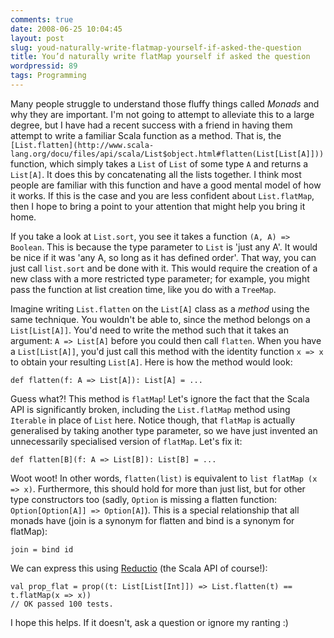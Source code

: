 ```yaml
---
comments: true
date: 2008-06-25 10:04:45
layout: post
slug: youd-naturally-write-flatmap-yourself-if-asked-the-question
title: You’d naturally write flatMap yourself if asked the question
wordpressid: 89
tags: Programming
---
```


Many people struggle to understand those fluffy things called _Monads_ and why they are important. I'm not going to attempt to alleviate this to a large degree, but I have had a recent success with a friend in having them attempt to write a familiar Scala function as a method. That is, the `[List.flatten](http://www.scala-lang.org/docu/files/api/scala/List$object.html#flatten(List[List[A]]))` function, which simply takes a `List` of `List` of some type `A` and returns a `List[A]`. It does this by concatenating all the lists together. I think most people are familiar with this function and have a good mental model of how it works. If this is the case and you are less confident about `List.flatMap`, then I hope to bring a point to your attention that might help you bring it home.

If you take a look at `List.sort`, you see it takes a function `(A, A) => Boolean`. This is because the type parameter to `List` is 'just any A'. It would be nice if it was 'any A, so long as it has defined order'. That way, you can just call `list.sort` and be done with it. This would require the creation of a new class with a more restricted type parameter; for example, you might pass the function at list creation time, like you do with a `TreeMap`.

Imagine writing `List.flatten` on the `List[A]` class as a _method_ using the same technique. You wouldn't be able to, since the method belongs on a `List[List[A]]`. You'd need to write the method such that it takes an argument: `A => List[A]` before you could then call `flatten`. When you have a `List[List[A]]`, you'd just call this method with the identity function `x => x` to obtain your resulting `List[A]`. Here is how the method would look:


    
~~~{.Scala}
def flatten(f: A => List[A]): List[A] = ...
~~~



Guess what?! This method is `flatMap`! Let's ignore the fact that the Scala API is significantly broken, including the `List.flatMap` method using `Iterable` in place of `List` here. Notice though, that `flatMap` is actually generalised by taking another type parameter, so we have just invented an unnecessarily specialised version of `flatMap`. Let's fix it:


    
~~~{.Scala}
def flatten[B](f: A => List[B]): List[B] = ...
~~~



Woot woot! In other words, `flatten(list)` is equivalent to `list flatMap (x => x)`. Furthermore, this should hold for more than just list, but for other type constructors too (sadly, `Option` is missing a flatten function: `Option[Option[A]] => Option[A]`). This is a special relationship that all monads have (join is a synonym for flatten and bind is a synonym for flatMap):



~~~{.Haskell}
join = bind id
~~~



We can express this using [Reductio](http://reductiotest.org/) (the Scala API of course!):


    
~~~{.Scala}
val prop_flat = prop((t: List[List[Int]]) => List.flatten(t) == t.flatMap(x => x))
// OK passed 100 tests.
~~~



I hope this helps. If it doesn't, ask a question or ignore my ranting :)

